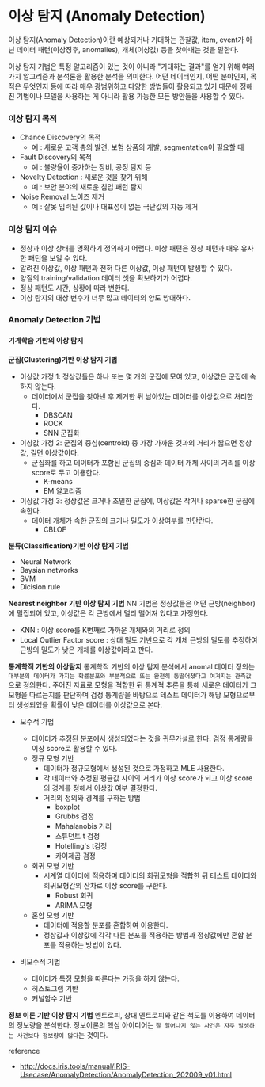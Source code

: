 # 이상 탐지 (Anomaly Detection)

이상 탐지(Anomaly Detection)이란 예상되거나 기대하는 관찰값, item, event가 아닌 데이터 패턴(이상징후, anomalies), 개체(이상값) 등을 찾아내는 것을 말한다. 

이상 탐지 기법은 특정 알고리즘이 있는 것이 아니라 "기대하는 결과"를 얻기 위해 여러 가지 알고리즘과 분석론을 활용한 분석을 의미한다. 
어떤 데이터인지, 어떤 분야인지, 목적은 무엇인지 등에 따라 매우 광범위하고 다양한 방법들이 활용되고 있기 때문에 정해진 기법이나 모델을 사용하는 게 아니라 활용 가능한 모든 방안들을 사용할 수 있다. 


### 이상 탐지 목적
- Chance Discovery의 목적
  - 예 : 새로운 고객 층의 발견, 보험 상품의 개발, segmentation이 필요할 때
- Fault Discovery의 목적
  - 예 : 불량율이 증가하는 장비, 공정 탐지 등
- Novelty Detection : 새로운 것을 찾기 위해
  - 예 : 보안 분야의 새로운 침입 패턴 탐지
- Noise Removal 노이즈 제거
  - 예 : 잘못 입력된 값이나 대표성이 없는 극단값의 자동 제거

### 이상 탐지 이슈
- 정상과 이상 상태를 명확하기 정의하기 어렵다. 이상 패턴은 정상 패턴과 매우 유사한 패턴을 보일 수 있다.
- 알려진 이상값, 이상 패턴과 전혀 다른 이상값, 이상 패턴이 발생할 수 있다.
- 양질의 training/validation 데이터 셋을 확보하기가 어렵다.
- 정상 패턴도 시간, 상황에 따라 변한다.
- 이상 탐지의 대상 변수가 너무 많고 데이터의 양도 방대하다.


### Anomaly Detection 기법 

#### 기계학습 기반의 이상 탐지

**군집(Clustering)기반 이상 탐지 기법** 

- 이상값 가정 1: 정상값들은 하나 또는 몇 개의 군집에 모여 있고, 이상값은 군집에 속하지 않는다. 
  - 데이터에서 군집을 찾아낸 후 제거한 뒤 남아있는 데이터를 이상값으로 처리한다. 
    - DBSCAN
    - ROCK
    - SNN 군집화
- 이상값 가정 2: 군집의 중심(centroid) 중 가장 가까운 것과의 거리가 짧으면 정상값, 길면 이상값이다. 
  - 군집화를 하고 데이터가 포함된 군집의 중심과 데이터 개체 사이의 거리를 이상 score로 두고 이용한다.
    - K-means
    - EM 알고리즘
- 이상값 가정 3: 정상값은 크거나 조밀한 군집에, 이상값은 작거나 sparse한 군집에 속한다.
  - 데이터 개체가 속한 군집의 크기나 밀도가 이상여부를 판단란다. 
    - CBLOF

**분류(Classification)기반 이상 탐지 기법**
- Neural Network
- Baysian networks
- SVM
- Dicision rule

**Nearest neighbor 기반 이상 탐지 기법**
NN 기법은 정상값들은 어떤 근방(neighbor)에 밀집되어 있고, 이상값은 각 근방에서 멀리 떨어져 있다고 가정한다. 
- KNN : 이상 score를 K번째로 가까운 개체와의 거리로 정의
- Local Outlier Factor score : 상대 밀도 기반으로 각 개체 근방의 밀도를 추정하여 근방의 밀도가 낮은 개체를 이상값이라고 판다.

**통계학적 기반의 이상탐지**
통계학적 기반의 이상 탐지 분석에서 anomal 데이터 정의는 `대부분의 데이터가 가지는 확률분포와 부분적으로 또는 완전히 동떨어졌다고 여겨지는 관측값` 으로 정의한다. 
주어진 자료로 모형을 적합한 뒤 통계적 추론을 통해 새로운 데이터가 그 모형을 따르는지를 판단하며 검정 통계량을 바탕으로 테스트 데이터가 해당 모형으로부터 생성되었을 확률이 낮은 데이터를 이상값으로 본다. 

- 모수적 기법 
  - 데이터가 추정된 분포에서 생성되었다는 것을 귀무가설로 한다. 검정 통계량을 이상 score로 활용할 수 있다. 
  - 정규 모형 기반
    - 데이터가 정규모형에서 생성된 것으로 가정하고 MLE 사용한다. 
    - 각 데이터와 추정된 평균값 사이의 거리가 이상 score가 되고 이상 score의 경계를 정해서 이상값 여부 결정한다. 
    - 거리의 정의와 경계를 구하는 방법
      - boxplot
      - Grubbs 검정
      - Mahalanobis 거리
      - 스튜던트 t 검정
      - Hotelling's t검정
      - 카이제곱 검정
  - 회귀 모형 기반
    - 시계열 데이터에 적용하며 데이터의 회귀모형을 적합한 뒤 테스트 데이터와 회귀모형간의 잔차로 이상 score를 구한다.
      - Robust 회귀
      - ARIMA 모형
  - 혼합 모형 기반
    - 데이터에 적용할 분포를 혼합하여 이용한다. 
    - 정상값과 이상값에 각각 다른 분포를 적용하는 방법과 정상값에만 혼합 분포를 적용하는 방법이 있다. 
  
- 비모수적 기법
  - 데이터가 특정 모형을 따른다는 가정을 하지 않는다. 
  - 히스토그램 기반
  - 커널함수 기반

**정보 이론 기반 이상 탐지 기법**
엔트로피, 상대 엔트로피와 같은 척도를 이용하여 데이터의 정보량을 분석한다.
정보이론의 핵심 아이디어는 `잘 일어나지 않는 사건은 자주 발생하는 사건보다 정보량이 많다`는 것이다. 



reference
- http://docs.iris.tools/manual/IRIS-Usecase/AnomalyDetection/AnomalyDetection_202009_v01.html

